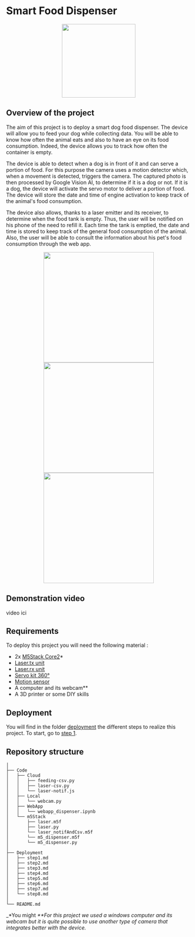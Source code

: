 # Smart Food Dispenser

<p align="center">
<img height=200 src="https://github.com/stefarine/smart_food_dispenser/assets/57952280/39dfd7f3-636c-497f-b9ed-0b117d1bd692">
</p>

## Overview of the project

The aim of this project is to deploy a smart dog food dispenser. The device will allow you to feed your dog while collecting data. You will be able to know how often the animal eats and also to have an eye on its food consumption. Indeed, the device allows you to track how often the container is empty.

The device is able to detect when a dog is in front of it and can serve a portion of food. For this purpose the camera uses a motion detector which, when a movement is detected, triggers the camera. The captured photo is then processed by Google Vision AI, to determine if it is a dog or not. If it is a dog, the device will activate the servo motor to deliver a portion of food. The device will store the date and time of engine activation to keep track of the animal's food consumption.

The device also allows, thanks to a laser emitter and its receiver, to determine when the food tank is empty. Thus, the user will be notified on his phone of the need to refill it. Each time the tank is emptied, the date and time is stored to keep track of the general food consumption of the animal. Also, the user will be able to consult the information about his pet's food consumption through the web app.

<p align="center">
  <img height=300 src="https://github.com/stefarine/smart_food_dispenser/assets/57952280/d48da7a2-96c2-40ad-a09d-d163a3620da6">
  <img height=300 src="https://github.com/stefarine/smart_food_dispenser/assets/57952280/ad956444-dc7e-4a02-a683-fea8ec37974b">
  <img height=300 src="https://github.com/stefarine/smart_food_dispenser/assets/57952280/a52f4d9c-2f0d-4bfa-910a-28dbccf2476a">
</p>


## Demonstration video

video ici

## Requirements

To deploy this project you will need the following material : 

- 2x [M5Stack Core2](https://shop.m5stack.com/products/m5stack-core2-esp32-iot-development-kit)*
- [Laser.tx unit](https://shop.m5stack.com/products/laser-tx-unit)
- [Laser.rx unit](https://shop.m5stack.com/products/laser-rx-unit)
- [Servo kit 360°](https://shop.m5stack.com/products/servo-kit-360)
- [Motion sensor](https://shop.m5stack.com/products/pir-module)
- A computer and its webcam**
- A 3D printer or some DIY skills

## Deployment

You will find in the folder [deployment](Deployment) the different steps to realize this project. To start, go to [step 1](Deployment/step1.md).

## Repository structure
```
│
├── Code
│   ├── Cloud
│   │   ├── feeding-csv.py
│   │   ├── laser-csv.py
│   │   └── laser-notif.js
│   ├── Local
│   │   └── webcam.py
│   ├── WebApp
│   │   └── webapp_dispenser.ipynb
│   └── m5Stack
│       ├── laser.m5f
│       ├── laser.py
│       └── laser_notifAndCsv.m5f
│       └── m5_dispenser.m5f
│       └── m5_dispenser.py
│
├── Deployment
│   ├── step1.md
│   ├── step2.md
│   ├── step3.md
│   ├── step4.md
│   ├── step5.md
│   ├── step6.md
│   ├── step7.md
│   └── step8.md
│
└── README.md
```
_*You might 
_**For this project we used a windows computer and its webcam but it is quite possible to use another type of camera that integrates better with the device._
